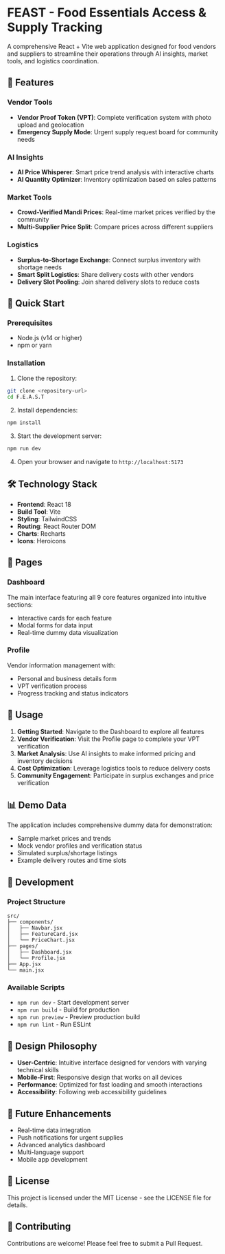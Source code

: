 # FEAST - Food Essentials Access & Supply Tracking

A comprehensive React + Vite web application designed for food vendors and suppliers to streamline their operations through AI insights, market tools, and logistics coordination.

## 🌟 Features

### Vendor Tools
- **Vendor Proof Token (VPT)**: Complete verification system with photo upload and geolocation
- **Emergency Supply Mode**: Urgent supply request board for community needs

### AI Insights
- **AI Price Whisperer**: Smart price trend analysis with interactive charts
- **AI Quantity Optimizer**: Inventory optimization based on sales patterns

### Market Tools
- **Crowd-Verified Mandi Prices**: Real-time market prices verified by the community
- **Multi-Supplier Price Split**: Compare prices across different suppliers

### Logistics
- **Surplus-to-Shortage Exchange**: Connect surplus inventory with shortage needs
- **Smart Split Logistics**: Share delivery costs with other vendors
- **Delivery Slot Pooling**: Join shared delivery slots to reduce costs

## 🚀 Quick Start

### Prerequisites
- Node.js (v14 or higher)
- npm or yarn

### Installation

1. Clone the repository:
```bash
git clone <repository-url>
cd F.E.A.S.T
```

2. Install dependencies:
```bash
npm install
```

3. Start the development server:
```bash
npm run dev
```

4. Open your browser and navigate to `http://localhost:5173`

## 🛠️ Technology Stack

- **Frontend**: React 18
- **Build Tool**: Vite
- **Styling**: TailwindCSS
- **Routing**: React Router DOM
- **Charts**: Recharts
- **Icons**: Heroicons

## 📱 Pages

### Dashboard
The main interface featuring all 9 core features organized into intuitive sections:
- Interactive cards for each feature
- Modal forms for data input
- Real-time dummy data visualization

### Profile
Vendor information management with:
- Personal and business details form
- VPT verification process
- Progress tracking and status indicators

## 🎯 Usage

1. **Getting Started**: Navigate to the Dashboard to explore all features
2. **Vendor Verification**: Visit the Profile page to complete your VPT verification
3. **Market Analysis**: Use AI insights to make informed pricing and inventory decisions
4. **Cost Optimization**: Leverage logistics tools to reduce delivery costs
5. **Community Engagement**: Participate in surplus exchanges and price verification

## 📊 Demo Data

The application includes comprehensive dummy data for demonstration:
- Sample market prices and trends
- Mock vendor profiles and verification status
- Simulated surplus/shortage listings
- Example delivery routes and time slots

## 🔧 Development

### Project Structure
```
src/
├── components/
│   ├── Navbar.jsx
│   ├── FeatureCard.jsx
│   └── PriceChart.jsx
├── pages/
│   ├── Dashboard.jsx
│   └── Profile.jsx
├── App.jsx
└── main.jsx
```

### Available Scripts

- `npm run dev` - Start development server
- `npm run build` - Build for production
- `npm run preview` - Preview production build
- `npm run lint` - Run ESLint

## 🎨 Design Philosophy

- **User-Centric**: Intuitive interface designed for vendors with varying technical skills
- **Mobile-First**: Responsive design that works on all devices
- **Performance**: Optimized for fast loading and smooth interactions
- **Accessibility**: Following web accessibility guidelines

## 🚀 Future Enhancements

- Real-time data integration
- Push notifications for urgent supplies
- Advanced analytics dashboard
- Multi-language support
- Mobile app development

## 📄 License

This project is licensed under the MIT License - see the LICENSE file for details.

## 🤝 Contributing

Contributions are welcome! Please feel free to submit a Pull Request.
